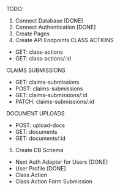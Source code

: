 TODO:

1. Connect Database [DONE]
2. Connect Authentication [DONE]
3. Create Pages
4. Create API Endpoints
   CLASS ACTIONS

- GET: class-actions
- GET: class-actions/:id

CLAIMS SUBMISSIONS

- GET: claims-submissions
- POST: claims-submissions
- GET: claims-submissions/:id
- PATCH: claims-submissions/:id

DOCUMENT UPLOADS

- POST: upload-docs
- GET: documents
- GET: documents/:id

5. Create DB Schema

- Next Auth Adapter for Users [DONE]
- User Profile [DONE]
- Class Action
- Class Action Form Submission
